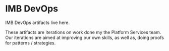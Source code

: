 # IMB DevOps

IMB DevOps artifacts live here.

These artifacts are iterations on work done my the Platform Services team. Our iterations are aimed at improving our own skills, as well as, doing proofs for patterns / strategies.
